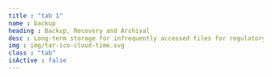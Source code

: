```yaml
---
title : "tab 1"
name : backup
heading : Backup, Recovery and Archival
desc : Long-term storage for infrequently accessed files for regulatory compliance, disaster recover, or archival purposes.
img : img/tar-ico-cloud-time.svg
class : "tab"
isActive : false
---
```

